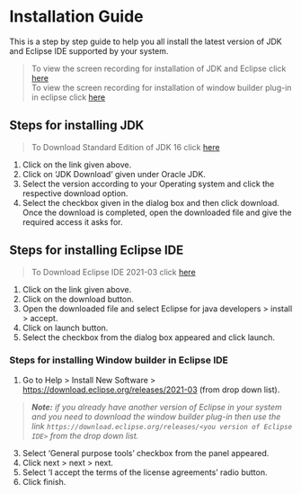 # Installation Guide
This is a step by step guide to help you all install the latest version of JDK and Eclipse IDE supported by your system.

> To view the screen recording for installation of JDK and Eclipse click [here](https://user-images.githubusercontent.com/85074532/122643401-39e56300-d12d-11eb-99c9-39a9da3c6351.mp4)  
> To view the screen recording for installation of window builder plug-in in eclipse click [here](https://user-images.githubusercontent.com/85074532/122643525-e45d8600-d12d-11eb-80a8-9d1a60152ccd.mp4)

## Steps for installing JDK

> To Download Standard Edition of JDK 16 click [here](https://www.oracle.com/java/technologies/javase-jdk14-downloads.html#license-lightbox)

1.	Click on the link given above.
2.	Click on ‘JDK Download’ given under Oracle JDK.
3.	Select the version according to your Operating system and click the respective download option.
4.	Select the checkbox given in the dialog box and then click download. Once the download is completed, open the downloaded file and give the required access it asks for.

## Steps for installing Eclipse IDE

> To Download Eclipse IDE 2021-03 click [here](https://www.eclipse.org/downloads/download.php?file=/oomph/epp/2021-03/R/eclipse-inst-jre-win64.exe)

1.	Click on the link given above.
2.	Click on the download button.
3.	Open the downloaded file and select Eclipse for java developers > install > accept.
4.	Click on launch button. 
5.	Select the checkbox from the dialog box appeared and click launch.

### Steps for installing Window builder in Eclipse IDE

1.	Go to Help > Install New Software > https://download.eclipse.org/releases/2021-03 (from drop down list).
> _**Note:** if you already have another version of Eclipse in your system and you need to download the window builder plug-in then use the link `https://download.eclipse.org/releases/<you version of Eclipse IDE>` from the drop down list._ 
3.	Select ‘General purpose tools’ checkbox from the panel appeared. 
4.	Click next > next > next.
5.	Select ‘I accept the terms of the license agreements’ radio button.
6.	Click finish.
